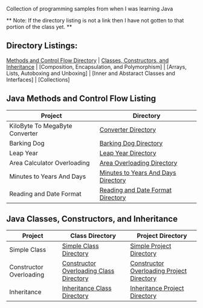 Collection of programming samples from when I was learning Java

** Note: If the directory listing is not a link then I have not gotten to that portion of the class yet. **
## Directory Listings:
[Methods and Control Flow Directory](https://github.com/Wuydts/Java_Basics/tree/master/Java_Basics) |
[Classes, Constructors, and Inheritance](https://github.com/Wuydts/Java_Basics/tree/master/Classes_Constructors_and_Inheritance) |
[Composition, Encapsulation, and Polymorphism] |
[Arrays, Lists, Autoboxing and Unboxing] |
[Inner and Abstaract Classes and Interfaces] |
[Collections]  

## Java Methods and Control Flow Listing
| Project | Directory | 
| - | - |
| KiloByte To MegaByte Converter | [Converter Directory](https://github.com/Wuydts/Java_Basics/blob/master/Java_Basics/MegaByteConverter.java)|
| Barking Dog  | [Barking Dog Directory](https://github.com/Wuydts/Java_Basics/blob/master/Java_Basics/BarkingDog.Java)|
| Leap Year  | [Leap Year Directory](https://github.com/Wuydts/Java_Basics/blob/master/Java_Basics/isLeapYear.java)|
| Area Calculator Overloading  | [Area Overloading Directory](https://github.com/Wuydts/Java_Basics/blob/master/Java_Basics/AreaCalculatorOverloading.java)|
| Minutes to Years And Days  | [Minutes to Years And Days Directory](https://github.com/Wuydts/Java_Basics/blob/master/Java_Basics/MinutestoYearsAndDays.Java)|
| Reading and Date Format  | [Reading and Date Format Directory](https://github.com/Wuydts/Java_Basics/blob/master/Java_Basics/ReadingAndDateFormat.java)|


## Java Classes, Constructors, and Inheritance
| Project | Class Directory | Project Directory |
| - | - | - |
| Simple Class | [Simple Class Directory](https://github.com/Wuydts/Java_Basics/tree/master/Classes_Constructors_and_Inheritance/Classes/src)| [Simple Project Directory](https://github.com/Wuydts/Java_Basics/tree/master/Classes_Constructors_and_Inheritance/Classes) |
| Constructor Overloading | [Constructor Overloading Class Directory](https://github.com/Wuydts/Java_Basics/tree/master/Classes_Constructors_and_Inheritance/Constructors/src)| [Constructor Overloading Project Directory](https://github.com/Wuydts/Java_Basics/tree/master/Classes_Constructors_and_Inheritance/Constructors) |
| Inheritance | [Inheritance Class Directory](https://github.com/Wuydts/Java_Basics/tree/master/Classes_Constructors_and_Inheritance/Inheritance/src)| [Inheritance Project Directory](https://github.com/Wuydts/Java_Basics/tree/master/Classes_Constructors_and_Inheritance/Inheritance) |

